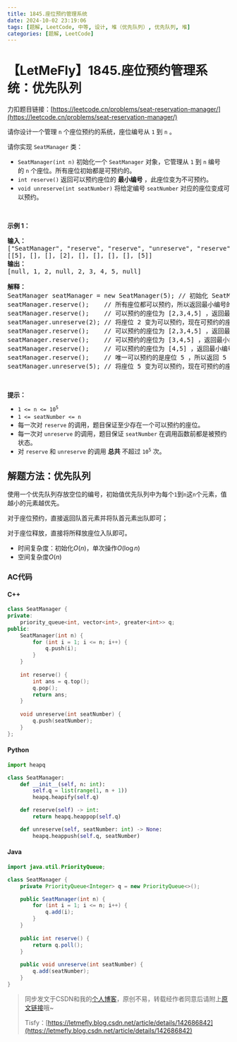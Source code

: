 ```yaml
---
title: 1845.座位预约管理系统
date: 2024-10-02 23:19:06
tags: [题解, LeetCode, 中等, 设计, 堆（优先队列）, 优先队列, 堆]
categories: [题解, LeetCode]
---
```


# 【LetMeFly】1845.座位预约管理系统：优先队列

力扣题目链接：[https://leetcode.cn/problems/seat-reservation-manager/](https://leetcode.cn/problems/seat-reservation-manager/)

<p>请你设计一个管理 <code>n</code> 个座位预约的系统，座位编号从 <code>1</code> 到 <code>n</code> 。</p>

<p>请你实现 <code>SeatManager</code> 类：</p>

<ul>
	<li><code>SeatManager(int n)</code> 初始化一个 <code>SeatManager</code> 对象，它管理从 <code>1</code> 到 <code>n</code> 编号的 <code>n</code> 个座位。所有座位初始都是可预约的。</li>
	<li><code>int reserve()</code> 返回可以预约座位的 <strong>最小编号</strong> ，此座位变为不可预约。</li>
	<li><code>void unreserve(int seatNumber)</code> 将给定编号 <code>seatNumber</code> 对应的座位变成可以预约。</li>
</ul>

<p> </p>

<p><strong>示例 1：</strong></p>

<pre><strong>输入：</strong>
["SeatManager", "reserve", "reserve", "unreserve", "reserve", "reserve", "reserve", "reserve", "unreserve"]
[[5], [], [], [2], [], [], [], [], [5]]
<strong>输出：</strong>
[null, 1, 2, null, 2, 3, 4, 5, null]

<strong>解释：</strong>
SeatManager seatManager = new SeatManager(5); // 初始化 SeatManager ，有 5 个座位。
seatManager.reserve();    // 所有座位都可以预约，所以返回最小编号的座位，也就是 1 。
seatManager.reserve();    // 可以预约的座位为 [2,3,4,5] ，返回最小编号的座位，也就是 2 。
seatManager.unreserve(2); // 将座位 2 变为可以预约，现在可预约的座位为 [2,3,4,5] 。
seatManager.reserve();    // 可以预约的座位为 [2,3,4,5] ，返回最小编号的座位，也就是 2 。
seatManager.reserve();    // 可以预约的座位为 [3,4,5] ，返回最小编号的座位，也就是 3 。
seatManager.reserve();    // 可以预约的座位为 [4,5] ，返回最小编号的座位，也就是 4 。
seatManager.reserve();    // 唯一可以预约的是座位 5 ，所以返回 5 。
seatManager.unreserve(5); // 将座位 5 变为可以预约，现在可预约的座位为 [5] 。
</pre>

<p> </p>

<p><strong>提示：</strong></p>

<ul>
	<li><code>1 &lt;= n &lt;= 10<sup>5</sup></code></li>
	<li><code>1 &lt;= seatNumber &lt;= n</code></li>
	<li>每一次对 <code>reserve</code> 的调用，题目保证至少存在一个可以预约的座位。</li>
	<li>每一次对 <code>unreserve</code> 的调用，题目保证 <code>seatNumber</code> 在调用函数前都是被预约状态。</li>
	<li>对 <code>reserve</code> 和 <code>unreserve</code> 的调用 <strong>总共</strong> 不超过 <code>10<sup>5</sup></code> 次。</li>
</ul>


    
## 解题方法：优先队列

使用一个优先队列存放空位的编号，初始值优先队列中为每个`1`到`n`这`n`个元素，值越小的元素越优先。

对于座位预约，直接返回队首元素并将队首元素出队即可；

对于座位释放，直接将所释放座位入队即可。

+ 时间复杂度：初始化$O(n)$，单次操作$O(\log n)$
+ 空间复杂度$O(n)$

### AC代码

#### C++

```cpp
class SeatManager {
private:
    priority_queue<int, vector<int>, greater<int>> q;
public:
    SeatManager(int n) {
        for (int i = 1; i <= n; i++) {
            q.push(i);
        }
    }
    
    int reserve() {
        int ans = q.top();
        q.pop();
        return ans;
    }
    
    void unreserve(int seatNumber) {
        q.push(seatNumber);
    }
};
```

#### Python

```python
import heapq

class SeatManager:
    def __init__(self, n: int):
        self.q = list(range(1, n + 1))
        heapq.heapify(self.q)

    def reserve(self) -> int:
        return heapq.heappop(self.q)

    def unreserve(self, seatNumber: int) -> None:
        heapq.heappush(self.q, seatNumber)
```

#### Java

```java
import java.util.PriorityQueue;

class SeatManager {
    private PriorityQueue<Integer> q = new PriorityQueue<>();

    public SeatManager(int n) {
        for (int i = 1; i <= n; i++) {
            q.add(i);
        }
    }
    
    public int reserve() {
        return q.poll();
    }
    
    public void unreserve(int seatNumber) {
        q.add(seatNumber);
    }
}
```

> 同步发文于CSDN和我的[个人博客](https://blog.letmefly.xyz/)，原创不易，转载经作者同意后请附上[原文链接](https://blog.letmefly.xyz/2024/10/02/LeetCode%201845.%E5%BA%A7%E4%BD%8D%E9%A2%84%E7%BA%A6%E7%AE%A1%E7%90%86%E7%B3%BB%E7%BB%9F/)哦~
>
> Tisfy：[https://letmefly.blog.csdn.net/article/details/142686842](https://letmefly.blog.csdn.net/article/details/142686842)
